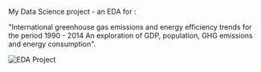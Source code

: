 My Data Science project - an EDA for :

 "International greenhouse gas emissions and energy efficiency trends for the period 1990 - 2014
  An exploration of GDP, population, GHG emissions and energy consumption".


![EDA Project](assets/project_image.png)

